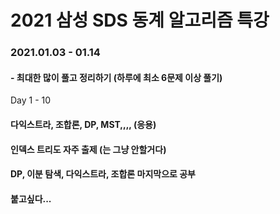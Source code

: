 
# 2021 삼성 SDS 동계 알고리즘 특강

### 2021.01.03 - 01.14
#### - 최대한 많이 풀고 정리하기 (하루에 최소 6문제 이상 풀기)
Day 1 - 10


#### 다익스트라, 조합론, DP, MST,,,, (응용)
#### 인덱스 트리도 자주 출제 (는 그냥 안할거다)
#### DP, 이분 탐색, 다익스트라, 조합론 마지막으로 공부
#### 붙고싶다...
